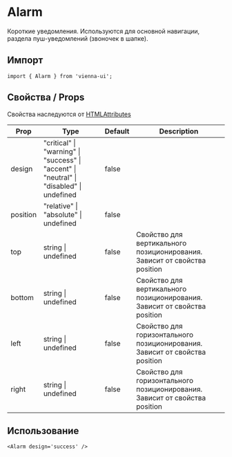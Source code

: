 # Alarm

Короткие уведомления. Используются для основной навигации, раздела пуш-уведомлений (звоночек в шапке).


## Импорт

```
import { Alarm } from 'vienna-ui';
```

## Свойства / Props

Свойства наследуются от [HTMLAttributes<HTMLDivElement>](https://github.com/DefinitelyTyped/DefinitelyTyped/blob/master/types/react/index.d.ts#L1746)

Prop | Type | Default | Description
--- | --- | --- | ---
design | "critical" \| "warning" \| "success" \| "accent" \| "neutral" \| "disabled" \| undefined | false |
position | "relative" \| "absolute" \| undefined | false |
top | string \| undefined | false | Свойство для вертикального позиционирования. Зависит от свойства position
bottom | string \| undefined | false | Свойство для вертикального позиционирования. Зависит от свойства position
left | string \| undefined | false | Свойство для горизонтального позиционирования. Зависит от свойства position
right | string \| undefined | false | Свойство для горизонтального позиционирования. Зависит от свойства position

## Использование

```
<Alarm design='success' />
```
